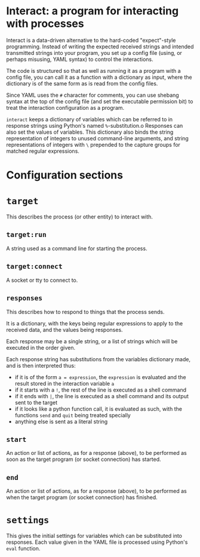 Interact: a program for interacting with processes
==================================================

Interact is a data-driven alternative to the hard-coded "expect"-style
programming.  Instead of writing the expected received strings and
intended transmitted strings into your program, you set up a config
file (using, or perhaps misusing, YAML syntax) to control the
interactions.

The code is structured so that as well as running it as a program with
a config file, you can call it as a function with a dictionary as
input, where the dictionary is of the same form as is read from the
config files.

Since YAML uses the `#` character for comments, you can use shebang
syntax at the top of the config file (and set the executable
permission bit) to treat the interaction configuration as a program.

`interact` keeps a dictionary of variables which can be referred to in
response strings using Python's named `%`-substitution.o  Responses can
also set the values of variables.  This dictionary also binds the
string representation of integers to unused command-line arguments,
and string representations of integers with `\` prepended to the
capture groups for matched regular expressions.

Configuration sections
======================

`target`
========

This describes the process (or other entity) to interact with.

`target:run`
------------

A string used as a command line for starting the process.

`target:connect`
----------------

A socket or tty to connect to.

`responses`
-----------

This describes how to respond to things that the process sends.

It is a dictionary, with the keys being regular expressions to apply
to the received data, and the values being responses.

Each response may be a single string, or a list of strings which will
be executed in the order given.

Each response string has substitutions from the variables dictionary
made, and is then interpreted thus:

 - if it is of the form `a = expression`, the `expression` is evaluated
   and the result stored in the interaction variable `a`
 - if it starts with a `!`, the rest of the line is executed as a
   shell command
 - if it ends with `|`, the line is executed as a shell command and
   its output sent to the target
 - if it looks like a python function call, it is evaluated as such,
   with the functions `send` and `quit` being treated specially
 - anything else is sent as a literal string
 
`start`
-------
 
An action or list of actions, as for a response (above), to be
performed as soon as the target program (or socket connection) has
started.

`end`
-----
 
An action or list of actions, as for a response (above), to be
performed as when the target program (or socket connection) has
finished.

`settings`
==========

This gives the initial settings for variables which can be substituted
into responses.  Each value given in the YAML file is processed using
Python's `eval` function.

